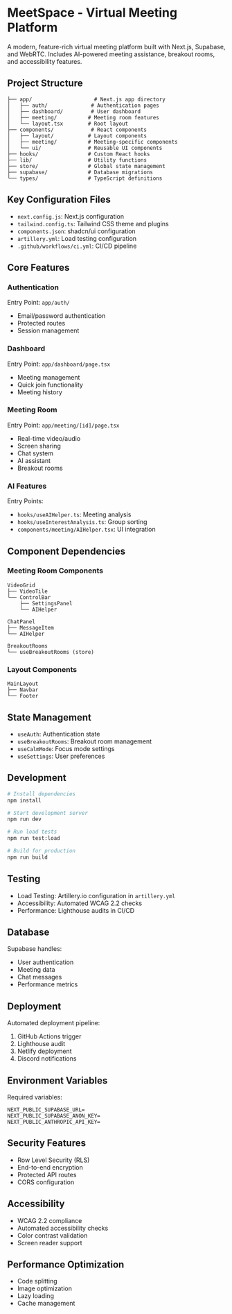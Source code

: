 # MeetSpace - Virtual Meeting Platform

A modern, feature-rich virtual meeting platform built with Next.js, Supabase, and WebRTC. Includes AI-powered meeting assistance, breakout rooms, and accessibility features.

## Project Structure

```
├── app/                    # Next.js app directory
│   ├── auth/              # Authentication pages
│   ├── dashboard/         # User dashboard
│   ├── meeting/          # Meeting room features
│   └── layout.tsx        # Root layout
├── components/            # React components
│   ├── layout/           # Layout components
│   ├── meeting/          # Meeting-specific components
│   └── ui/               # Reusable UI components
├── hooks/                # Custom React hooks
├── lib/                  # Utility functions
├── store/                # Global state management
├── supabase/             # Database migrations
└── types/                # TypeScript definitions
```

## Key Configuration Files

- `next.config.js`: Next.js configuration
- `tailwind.config.ts`: Tailwind CSS theme and plugins
- `components.json`: shadcn/ui configuration
- `artillery.yml`: Load testing configuration
- `.github/workflows/ci.yml`: CI/CD pipeline

## Core Features

### Authentication
Entry Point: `app/auth/`
- Email/password authentication
- Protected routes
- Session management

### Dashboard
Entry Point: `app/dashboard/page.tsx`
- Meeting management
- Quick join functionality
- Meeting history

### Meeting Room
Entry Point: `app/meeting/[id]/page.tsx`
- Real-time video/audio
- Screen sharing
- Chat system
- AI assistant
- Breakout rooms

### AI Features
Entry Points:
- `hooks/useAIHelper.ts`: Meeting analysis
- `hooks/useInterestAnalysis.ts`: Group sorting
- `components/meeting/AIHelper.tsx`: UI integration

## Component Dependencies

### Meeting Room Components
```
VideoGrid
├── VideoTile
└── ControlBar
    ├── SettingsPanel
    └── AIHelper

ChatPanel
├── MessageItem
└── AIHelper

BreakoutRooms
└── useBreakoutRooms (store)
```

### Layout Components
```
MainLayout
├── Navbar
└── Footer
```

## State Management

- `useAuth`: Authentication state
- `useBreakoutRooms`: Breakout room management
- `useCalmMode`: Focus mode settings
- `useSettings`: User preferences

## Development

```bash
# Install dependencies
npm install

# Start development server
npm run dev

# Run load tests
npm run test:load

# Build for production
npm run build
```

## Testing

- Load Testing: Artillery.io configuration in `artillery.yml`
- Accessibility: Automated WCAG 2.2 checks
- Performance: Lighthouse audits in CI/CD

## Database

Supabase handles:
- User authentication
- Meeting data
- Chat messages
- Performance metrics

## Deployment

Automated deployment pipeline:
1. GitHub Actions trigger
2. Lighthouse audit
3. Netlify deployment
4. Discord notifications

## Environment Variables

Required variables:
```
NEXT_PUBLIC_SUPABASE_URL=
NEXT_PUBLIC_SUPABASE_ANON_KEY=
NEXT_PUBLIC_ANTHROPIC_API_KEY=
```

## Security Features

- Row Level Security (RLS)
- End-to-end encryption
- Protected API routes
- CORS configuration

## Accessibility

- WCAG 2.2 compliance
- Automated accessibility checks
- Color contrast validation
- Screen reader support

## Performance Optimization

- Code splitting
- Image optimization
- Lazy loading
- Cache management